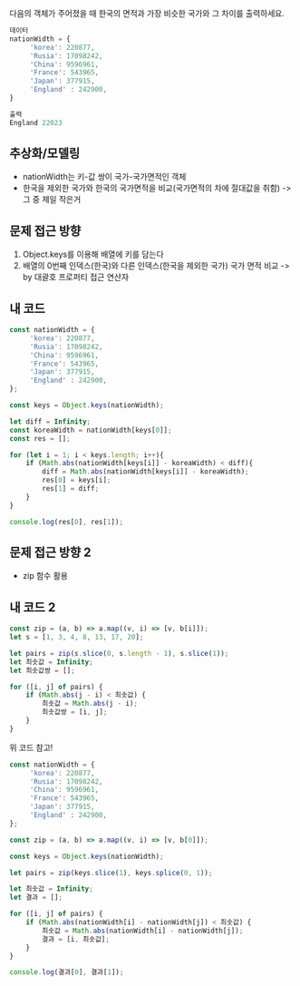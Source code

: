 다음의 객체가 주어졌을 때 한국의 면적과 가장 비슷한 국가와 그 차이를 출력하세요.

```js
데이터
nationWidth = {
     'korea': 220877,
     'Rusia': 17098242,
     'China': 9596961,
     'France': 543965,
     'Japan': 377915,
     'England' : 242900,
}

출력
England 22023
```
## 추상화/모델링
* nationWidth는 키-값 쌍이 국가-국가면적인 객체
* 한국을 제외한 국가와 한국의 국가면적을 비교(국가면적의 차에 절대값을 취함) -> 그 중 제일 작은거
## 문제 접근 방향
1. Object.keys를 이용해 배열에 키를 담는다
2. 배열의 0번째 인덱스(한국)와 다른 인덱스(한국을 제외한 국가) 국가 면적 비교 -> by 대괄호 프로퍼티 접근 연산자
## 내 코드
```js
const nationWidth = {
     'korea': 220877,
     'Rusia': 17098242,
     'China': 9596961,
     'France': 543965,
     'Japan': 377915,
     'England' : 242900,
};

const keys = Object.keys(nationWidth);

let diff = Infinity;
const koreaWidth = nationWidth[keys[0]];
const res = [];

for (let i = 1; i < keys.length; i++){
    if (Math.abs(nationWidth[keys[i]] - koreaWidth) < diff){
        diff = Math.abs(nationWidth[keys[i]] - koreaWidth);
        res[0] = keys[i];
        res[1] = diff;
    }
}

console.log(res[0], res[1]);
```
## 문제 접근 방향 2
* zip 함수 활용

## 내 코드 2
```js
const zip = (a, b) => a.map((v, i) => [v, b[i]]);
let s = [1, 3, 4, 8, 13, 17, 20];

let pairs = zip(s.slice(0, s.length - 1), s.slice(1));
let 최솟값 = Infinity;
let 최솟값쌍 = [];

for ([i, j] of pairs) {
    if (Math.abs(j - i) < 최솟값) {
        최솟값 = Math.abs(j - i);
        최솟값쌍 = [i, j];
    }
}
```
위 코드 참고!
```js
const nationWidth = {
     'korea': 220877,
     'Rusia': 17098242,
     'China': 9596961,
     'France': 543965,
     'Japan': 377915,
     'England' : 242900,
};

const zip = (a, b) => a.map((v, i) => [v, b[0]]);

const keys = Object.keys(nationWidth);

let pairs = zip(keys.slice(1), keys.splice(0, 1));

let 최솟값 = Infinity;
let 결과 = [];

for ([i, j] of pairs) {
    if (Math.abs(nationWidth[i] - nationWidth[j]) < 최솟값) {
        최솟값 = Math.abs(nationWidth[i] - nationWidth[j]);
        결과 = [i, 최솟값];
    }
}

console.log(결과[0], 결과[1]);
```